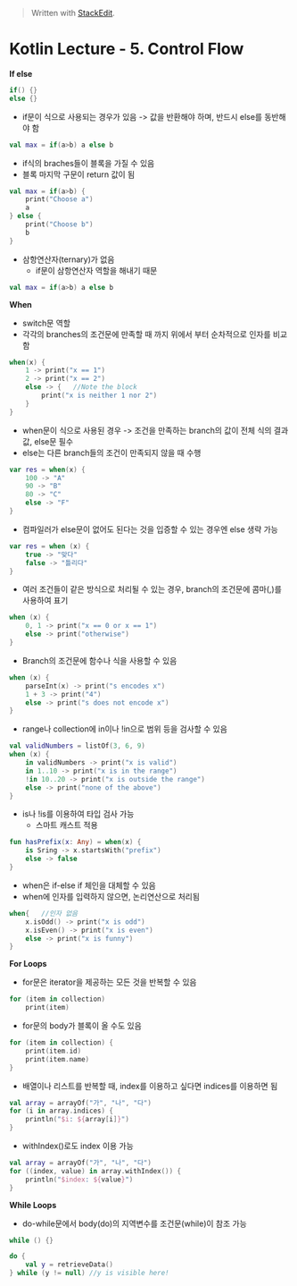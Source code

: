 


> Written with [StackEdit](https://stackedit.io/).

# Kotlin Lecture - 5. Control Flow

**If else**
```kotlin
if() {}
else {}
```
- if문이 식으로 사용되는 경우가 있음 
	-> 값을 반환해야 하며, 반드시 else를 동반해야 함
```kotlin
val max = if(a>b) a else b
```
- if식의 braches들이 블록을 가질 수 있음
- 블록 마지막 구문이 return 값이 됨
```kotlin
val max = if(a>b) {
	print("Choose a")
	a
} else {
	print("Choose b")
	b
}
```
- 삼항연산자(ternary)가 없음
	* if문이 삼항연산자 역할을 해내기 때문
```kotlin
val max = if(a>b) a else b
```

**When**
- switch문 역할
- 각각의 branches의 조건문에 만족할 때 까지 위에서 부터 순차적으로 인자를 비교함
```kotlin
when(x) {
	1 -> print("x == 1")
	2 -> print("x == 2")
	else -> {	//Note the block
		print("x is neither 1 nor 2")
	}
}
```
 - when문이 식으로 사용된 경우
	 -> 조건을 만족하는 branch의 값이 전체 식의 결과 값, else문 필수
- else는 다른 branch들의 조건이 만족되지 않을 때 수행
```kotlin
var res = when(x) {
	100 -> "A"
	90 -> "B"
	80 -> "C"
	else -> "F"
}
```
- 컴파일러가 else문이 없어도 된다는 것을 입증할 수 있는 경우엔 else 생략 가능
```kotlin
var res = when (x) {
	true -> "맞다"
	false -> "틀리다"
}
```
- 여러 조건들이 같은 방식으로 처리될 수 있는 경우, branch의 조건문에 콤마(,)를 사용하여 표기
```kotlin
when (x) {
	0, 1 -> print("x == 0 or x == 1")
	else -> print("otherwise")
}
```
- Branch의 조건문에 함수나 식을 사용할 수 있음
```kotlin
when (x) {
	parseInt(x) -> print("s encodes x")
	1 + 3 -> print("4")
	else -> print("s does not encode x")
}
```
- range나 collection에 in이나 !in으로 범위 등을 검사할 수 있음
```kotlin
val validNumbers = listOf(3, 6, 9)
when (x) {
	in validNumbers -> print("x is valid")
	in 1..10 -> print("x is in the range")
	!in 10..20 -> print("x is outside the range")
	else -> print("none of the above")
}
```
- is나 !is를 이용하여 타입 검사 가능
	* 스마트 캐스트 적용
```kotlin
fun hasPrefix(x: Any) = when(x) {
	is Sring -> x.startsWith("prefix")
	else -> false
}
```
- when은 if-else if 체인을 대체할 수 있음
- when에 인자를 입력하지 않으면, 논리연산으로 처리됨
```kotlin
when{	//인자 없음
	x.isOdd() -> print("x is odd")
	x.isEven() -> print("x is even")
	else -> print("x is funny")
}
```

**For Loops**
- for문은 iterator을 제공하는 모든 것을 반복할 수 있음
```kotlin
for (item in collection)	
	print(item)
```

- for문의 body가 블록이 올 수도 있음
```kotlin
for (item in collection) {
	print(item.id)
	print(item.name)
}
```
- 배열이나 리스트를 반복할 때, index를 이용하고 싶다면 indices를 이용하면 됨
```kotlin
val array = arrayOf("가", "나", "다")
for (i in array.indices) {
	println("$i: ${array[i]}")
}
```
- withIndex()로도 index 이용 가능
```kotlin
val array = arrayOf("가", "나", "다")
for ((index, value) in array.withIndex()) {
	println("$index: ${value}")
}
```

**While Loops**
- do-while문에서 body(do)의 지역변수를 조건문(while)이 참조 가능
```kotlin
while () {}
```
```kotlin
do {
	val y = retrieveData()
} while (y != null) //y is visible here!
```
<!--stackedit_data:
eyJoaXN0b3J5IjpbMTM4MzI4NTY4OCwzMzM1NTc4MDMsMTA1Nj
k3MzY1NiwxNjMxMjQyNzA5LC0yNjQ4OTI1NjMsODY5MjMwMjE2
LC0xNTgwNzE3MTddfQ==
-->